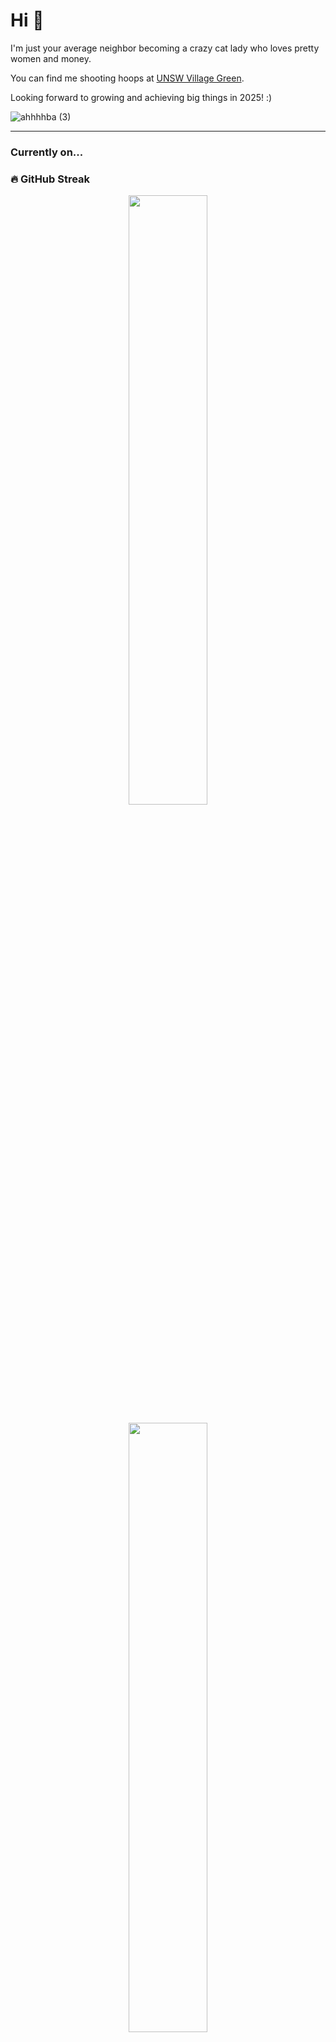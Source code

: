 # Hi 👋 

I'm just your average neighbor becoming a crazy cat lady who loves pretty women and money.  

You can find me shooting hoops at [UNSW Village Green](https://maps.app.goo.gl/TRL6nr9o7dLLCWqy7).  

Looking forward to growing and achieving big things in 2025! :)  


![ahhhhba (3)](https://github.com/user-attachments/assets/a0d7cfe8-6bdc-42fc-94a5-ef08c8c2d680)


---

### **Currently on...**  



### 🔥 **GitHub Streak**
<p align="center">
  <img src="https://streak-stats.demolab.com?user=in-c0&theme=dark&date_format=M%20j%5B%2C%20Y%5D" width="50%"/>
</p>

<p align="center">
  <img src="https://github-profile-trophy.vercel.app/?username=in-c0&row=2&column=3" width="50%" />
</p>

<p align="center">
  <a href="https://spotify-github-profile.kittinanx.com/api/view?uid=31spetwijkn63mdjzj4r6ziqp5pu&redirect=true">
    <img src="https://spotify-github-profile.kittinanx.com/api/view?uid=31spetwijkn63mdjzj4r6ziqp5pu&cover_image=true&theme=default&show_offline=false&background_color=121212&interchange=false" width="50%"/>
  </a>
</p>

---

### **My Daily Routines**  
🥑 Smoothie  
💻 Learning  
🏃 Running  
🐈 Spending time with Bertie  
🎹🌹🎸🎙️ Listening to music  

---

### **My Hobbies**  
🎹 Playing piano, guitar  
🧗‍♀️ Climbing  
🎮 Gaming  

---

### **My Goals for 2025**  
- **Becoming Stronger**:  
  💪 10 pullups, 1 handstand pushup, 10-sec l-sit.  
  🥋 Attending basketball, boxing, taekwondo once a week  

- **Building a Business**:  
  💸 [keeprsafe.gg](https://keeprsafe.gg)  
  Securing 100K+ funding, reaching 10,000+ active users  

- **Having More Music in My Life**:  
  🎵 Attending live music events  
  🎼 Playing in weekly band/orchestra  
  🎤 Releasing 3 albums  

---

### **My Goals for Life**  
- 💪 Becoming physically strong enough to fight off bad guys and lift my girl up and spin her around  
- 🌟 Building recognition for personal brands (fitness/music/art/business) (Goal is to accrue 10K followers each and it's only just the beginning 😺  - http://linktr.ee/avajiyo )
- 😂 Developing enough character to make people laugh at my funeral 
- 🧠 Becoming mentally strong enough to **never give up** on these goals or life


---

### 💖 **Say Hi to my wifeys too!**
<p align="center">
  <img src="https://github.com/user-attachments/assets/bea21f5b-f62a-430a-9bf1-f023cee7153a" width="25%"/>
  <img src="https://github.com/user-attachments/assets/dcd0dea2-3a95-45c5-9777-6bb5611ca93e" width="25%"/>
  <img src="https://github.com/user-attachments/assets/1899860b-3799-4cbe-8696-4b03dec3e099" width="25%"/>
</p>
 🎬 Kazuha from Le Sserafim / Yuqi from (G-)Idle / Minji from New Jeans 
<p align="center">
  <a href="https://www.youtube.com/watch?v=ZCHlYwDfqUk">
    <img src="https://img.youtube.com/vi/ZCHlYwDfqUk/0.jpg" width="30%"/>
  </a>
  <a href="https://www.youtube.com/watch?v=USd2v5wcseA">
    <img src="https://img.youtube.com/vi/USd2v5wcseA/0.jpg" width="30%"/>
  </a>
  <a href="https://www.youtube.com/watch?v=DgEuHOhDf04">
    <img src="https://img.youtube.com/vi/DgEuHOhDf04/0.jpg" width="30%"/>
  </a>
</p>

